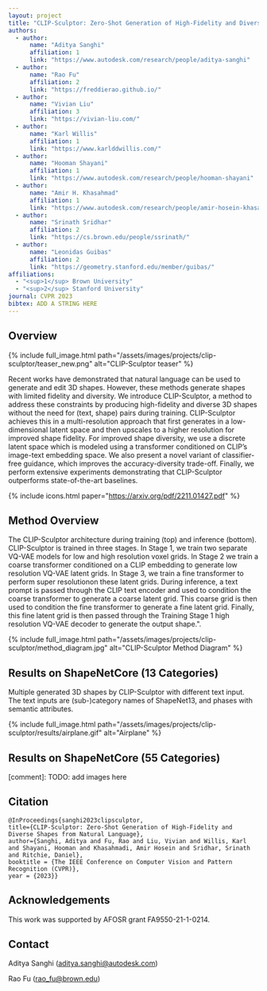 ```yaml
---
layout: project
title: "CLIP-Sculptor: Zero-Shot Generation of High-Fidelity and Diverse Shapes from Natural Language"
authors:
  - author:
      name: "Aditya Sanghi"
      affiliation: 1
      link: "https://www.autodesk.com/research/people/aditya-sanghi"
  - author:
      name: "Rao Fu"
      affiliation: 2
      link: "https://freddierao.github.io/"
  - author:
      name: "Vivian Liu"
      affiliation: 3
      link: "https://vivian-liu.com/"
  - author:
      name: "Karl Willis"
      affiliation: 1
      link: "https://www.karlddwillis.com/"
  - author:
      name: "Hooman Shayani"
      affiliation: 1
      link: "https://www.autodesk.com/research/people/hooman-shayani"
  - author:
      name: "Amir H. Khasahmad"
      affiliation: 1
      link: "https://www.autodesk.com/research/people/amir-hosein-khasahmadi"
  - author:
      name: "Srinath Sridhar"
      affiliation: 2
      link: "https://cs.brown.edu/people/ssrinath/"
  - author:
      name: "Leonidas Guibas"
      affiliation: 2
      link: "https://geometry.stanford.edu/member/guibas/"
affiliations:
  - "<sup>1</sup> Brown University"
  - "<sup>2</sup> Stanford University"
journal: CVPR 2023
bibtex: ADD A STRING HERE
---
```


## Overview

{% include full_image.html path="/assets/images/projects/clip-sculptor/teaser_new.png" alt="CLIP-Sculptor teaser" %}

Recent works have demonstrated that natural language can be used to generate and edit 3D shapes. However, these methods generate shapes with limited fidelity and diversity. We introduce CLIP-Sculptor, a method to address these constraints by producing high-fidelity and diverse 3D shapes without the need for (text, shape) pairs during training. CLIP-Sculptor achieves this in a multi-resolution approach that first generates in a low-dimensional latent space and then upscales to a higher resolution for improved shape fidelity. For improved shape diversity, we use a discrete latent space which is modeled using a transformer conditioned on CLIP’s image-text embedding space. We also present a novel variant of classifier-free guidance, which improves the accuracy-diversity trade-off. Finally, we perform extensive experiments demonstrating that CLIP-Sculptor outperforms state-of-the-art baselines.

{% include icons.html paper="https://arxiv.org/pdf/2211.01427.pdf" %}

## Method Overview

The CLIP-Sculptor architecture during training (top) and inference (bottom). CLIP-Sculptor is trained in three stages. In Stage 1, we train two separate VQ-VAE models for low and high resolution voxel grids. In Stage 2 we train a coarse transformer conditioned on a CLIP embedding to generate low resolution VQ-VAE latent grids. In Stage 3, we train a fine transformer to perform super resolutionon these latent grids. During inference, a text prompt is passed through the CLIP text encoder and used to condition the coarse transformer to generate a coarse latent grid. This coarse grid is then used to condition the fine transformer to generate a fine latent grid. Finally, this fine latent grid is then passed through the Training Stage 1 high resolution VQ-VAE decoder to generate the output shape.".

{% include full_image.html path="/assets/images/projects/clip-sculptor/method_diagram.jpg" alt="CLIP-Sculptor Method Diagram" %}

## Results on ShapeNetCore (13 Categories)

Multiple generated 3D shapes by CLIP-Sculptor with different text input. The text inputs are (sub-)category names of ShapeNet13, and phases with semantic attributes.

{% include full_image.html path="/assets/images/projects/clip-sculptor/results/airplane.gif" alt="Airplane" %}

## Results on ShapeNetCore (55 Categories)

[comment]: TODO: add images here

## Citation

    @InProceedings{sanghi2023clipsculptor,
    title={CLIP-Sculptor: Zero-Shot Generation of High-Fidelity and Diverse Shapes from Natural Language},
    author={Sanghi, Aditya and Fu, Rao and Liu, Vivian and Willis, Karl and Shayani, Hooman and Khasahmadi, Amir Hosein and Sridhar, Srinath and Ritchie, Daniel},
    booktitle = {The IEEE Conference on Computer Vision and Pattern Recognition (CVPR)},
    year = {2023}}

## Acknowledgements

This work was supported by AFOSR grant FA9550-21-1-0214.

## Contact

Aditya Sanghi ([aditya.sanghi@autodesk.com](aditya.sanghi@autodesk.com))

Rao Fu ([rao_fu@brown.edu](rao_fu@brown.edu))
